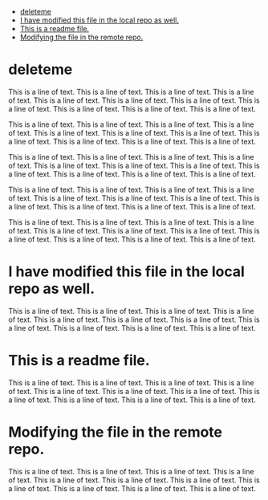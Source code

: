 - [deleteme](#deleteme)
- [I have modified this file in the local repo as well.](#i-have-modified-this-file-in-the-local-repo-as-well.)
- [This is a readme file.](#this-is-a-readme-file)
- [Modifying the file in the remote repo.](#modifying-the-file-in-the-remote-repo)

# deleteme

This is a line of text. This is a line of text. This is a line of text. This is
a line of text. This is a line of text. This is a line of text. This is a line
of text. This is a line of text. This is a line of text. This is a line of
text. This is a line of text.

This is a line of text. This is a line of text. This is a line of text. This is
a line of text. This is a line of text. This is a line of text. This is a line
of text. This is a line of text. This is a line of text. This is a line of
text. This is a line of text.

This is a line of text. This is a line of text. This is a line of text. This is
a line of text. This is a line of text. This is a line of text. This is a line
of text. This is a line of text. This is a line of text. This is a line of
text. This is a line of text.

This is a line of text. This is a line of text. This is a line of text. This is
a line of text. This is a line of text. This is a line of text. This is a line
of text. This is a line of text. This is a line of text. This is a line of
text. This is a line of text.

This is a line of text. This is a line of text. This is a line of text. This is
a line of text. This is a line of text. This is a line of text. This is a line
of text. This is a line of text. This is a line of text. This is a line of
text. This is a line of text.

# I have modified this file in the local repo as well.

This is a line of text. This is a line of text. This is a line of text. This is
a line of text. This is a line of text. This is a line of text. This is a line
of text. This is a line of text. This is a line of text. This is a line of
text. This is a line of text.


# This is a readme file.

This is a line of text. This is a line of text. This is a line of text. This is
a line of text. This is a line of text. This is a line of text. This is a line
of text. This is a line of text. This is a line of text. This is a line of
text. This is a line of text.

# Modifying the file in the remote repo.

This is a line of text. This is a line of text. This is a line of text. This is
a line of text. This is a line of text. This is a line of text. This is a line
of text. This is a line of text. This is a line of text. This is a line of
text. This is a line of text.
